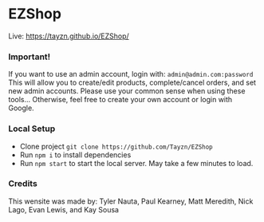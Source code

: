 # EZShop
Live: https://tayzn.github.io/EZShop/

### Important!
If you want to use an admin account, login with: `admin@admin.com:password`
This will allow you to create/edit products, complete/cancel orders, and set new admin accounts.
Please use your common sense when using these tools...
Otherwise, feel free to create your own account or login with Google.

### Local Setup
- Clone project `git clone https://github.com/Tayzn/EZShop`
- Run `npm i` to install dependencies
- Run `npm start` to start the local server. May take a few minutes to load.

### Credits
This wensite was made by: Tyler Nauta, Paul Kearney, Matt Meredith, Nick Lago, Evan Lewis, and Kay Sousa
